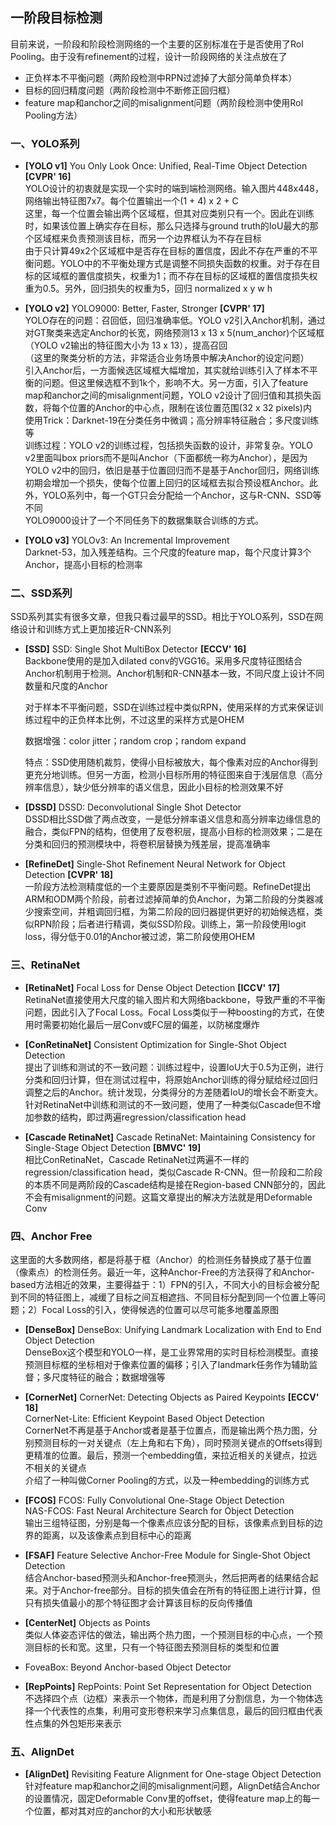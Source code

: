 ## 一阶段目标检测

目前来说，一阶段和阶段检测网络的一个主要的区别标准在于是否使用了RoI Pooling。由于没有refinement的过程，设计一阶段网络的关注点放在了  

* 正负样本不平衡问题（两阶段检测中RPN过滤掉了大部分简单负样本）     
* 目标的回归精度问题（两阶段检测中不断修正回归框）    
* feature map和anchor之间的misalignment问题（两阶段检测中使用RoI Pooling方法）    


### 一、YOLO系列    


* **[YOLO v1]** You Only Look Once: Unified, Real-Time Object Detection **[CVPR' 16]**    
   YOLO设计的初衷就是实现一个实时的端到端检测网络。输入图片448x448，网络输出特征图7x7。每个位置输出一个(1 + 4) x 2 + C       
   这里，每一个位置会输出两个区域框，但其对应类别只有一个。因此在训练时，如果该位置上确实存在目标，那么只选择与ground truth的IoU最大的那个区域框来负责预测该目标，而另一个边界框认为不存在目标     
   由于只计算49x2个区域框中是否存在目标的置信度，因此不存在严重的不平衡问题。YOLO中的不平衡处理方式是调整不同损失函数的权重。对于存在目标的区域框的置信度损失，权重为1；而不存在目标的区域框的置信度损失权重为0.5。另外，回归损失的权重为5，回归 normalized x y w h    

* **[YOLO v2]** YOLO9000: Better, Faster, Stronger **[CVPR' 17]**          
   YOLO存在的问题：召回低，回归准确率低。YOLO v2引入Anchor机制，通过对GT聚类来选定Anchor的长宽，网络预测13 x 13 x 5(num_anchor)个区域框（YOLO v2输出的特征图大小为 13 x 13），提高召回     
   （这里的聚类分析的方法，非常适合业务场景中解决Anchor的设定问题）      
   引入Anchor后，一方面候选区域框大幅增加，其实就给训练引入了样本不平衡的问题。但这里候选框不到1k个，影响不大。另一方面，引入了feature map和anchor之间的misalignment问题，YOLO v2设计了回归值和其损失函数，将每个位置的Anchor的中心点，限制在该位置范围(32 x 32 pixels)内    
   使用Trick：Darknet-19在分类任务中微调；高分辨率特征融合；多尺度训练等    
   训练过程：YOLO v2的训练过程，包括损失函数的设计，非常复杂。YOLO v2里面叫box priors而不是叫Anchor（下面都统一称为Anchor），是因为YOLO v2中的回归，依旧是基于位置回归而不是基于Anchor回归，网络训练初期会增加一个损失，使每个位置上回归的区域框去拟合预设框Anchor。此外，YOLO系列中，每一个GT只会分配给一个Anchor，这与R-CNN、SSD等不同    
   YOLO9000设计了一个不同任务下的数据集联合训练的方式。

* **[YOLO v3]** YOLOv3: An Incremental Improvement     
    Darknet-53，加入残差结构。三个尺度的feature map，每个尺度计算3个Anchor，提高小目标的检测率    


### 二、SSD系列    

SSD系列其实有很多文章，但我只看过最早的SSD。相比于YOLO系列，SSD在网络设计和训练方式上更加接近R-CNN系列     

* **[SSD]** SSD: Single Shot MultiBox Detector **[ECCV' 16]**      
   Backbone使用的是加入dilated conv的VGG16。采用多尺度特征图结合Anchor机制用于检测。Anchor机制和R-CNN基本一致，不同尺度上设计不同数量和尺度的Anchor    

   对于样本不平衡问题，SSD在训练过程中类似RPN，使用采样的方式来保证训练过程中的正负样本比例，不过这里的采样方式是OHEM    

   数据增强：color jitter；random crop；random expand   
   
   特点：SSD使用随机裁剪，使得小目标被放大，每个像素对应的Anchor得到更充分地训练。但另一方面，检测小目标所用的特征图来自于浅层信息（高分辨率信息），缺少低分辨率的语义信息，因此小目标的检测效果不好    

* **[DSSD]** DSSD: Deconvolutional Single Shot Detector       
   DSSD相比SSD做了两点改变，一是低分辨率语义信息和高分辨率边缘信息的融合，类似FPN的结构，但使用了反卷积层，提高小目标的检测效果；二是在分类和回归的预测模块中，将卷积层替换为残差层，提高准确率     

* **[RefineDet]** Single-Shot Refinement Neural Network for Object Detection **[CVPR' 18]**    
   一阶段方法检测精度低的一个主要原因是类别不平衡问题。RefineDet提出ARM和ODM两个阶段，前者过滤掉简单的负Anchor，为第二阶段的分类器减少搜索空间，并粗调回归框，为第二阶段的回归器提供更好的初始候选框，类似RPN阶段；后者进行精调，类似SSD阶段。训练上，第一阶段使用logit loss，得分低于0.01的Anchor被过滤，第二阶段使用OHEM    

### 三、RetinaNet

* **[RetinaNet]** Focal Loss for Dense Object Detection **[ICCV' 17]**     
   RetinaNet直接使用大尺度的输入图片和大网络backbone，导致严重的不平衡问题，因此引入了Focal Loss。Focal Loss类似于一种boosting的方式，在使用时需要初始化最后一层Conv或FC层的偏差，以防梯度爆炸    

* **[ConRetinaNet]** Consistent Optimization for Single-Shot Object Detection    
   提出了训练和测试的不一致问题：训练过程中，设置IoU大于0.5为正例，进行分类和回归计算，但在测试过程中，将原始Anchor训练的得分赋给经过回归调整之后的Anchor。统计发现，分类得分的方差随着IoU的增长会不断变大。
   针对RetinaNet中训练和测试的不一致问题，使用了一种类似Cascade但不增加参数的结构，即过两遍regression/classification head    

* **[Cascade RetinaNet]** Cascade RetinaNet: Maintaining Consistency for Single-Stage Object Detection **[BMVC' 19]**      
   相比ConRetinaNet，Cascade RetinaNet过两遍不一样的regression/classification head，类似Cascade R-CNN。但一阶段和二阶段的本质不同是两阶段的Cascade结构是接在Region-based CNN部分的，因此不会有misalignment的问题。这篇文章提出的解决方法就是用Deformable Conv    

### 四、Anchor Free

这里面的大多数网络，都是将基于框（Anchor）的检测任务替换成了基于位置（像素点）的检测任务。最近一年，这种Anchor-Free的方法获得了和Anchor-based方法相近的效果，主要得益于：1）FPN的引入，不同大小的目标会被分配到不同的特征图上，减缓了目标之间互相遮挡、不同目标分配到同一个位置上等问题；2）Focal Loss的引入，使得候选的位置可以尽可能多地覆盖原图      

* **[DenseBox]** DenseBox: Unifying Landmark Localization with End to End Object Detection    
   DenseBox这个模型和YOLO一样，是工业界常用的实时目标检测模型。直接预测目标框的坐标相对于像素位置的偏移；引入了landmark任务作为辅助监督；多尺度特征的融合；数据增强等

* **[CornerNet]** CornerNet: Detecting Objects as Paired Keypoints **[ECCV' 18]**      
   CornerNet-Lite: Efficient Keypoint Based Object Detection    
   CornerNet不再是基于Anchor或者是基于位置点，而是输出两个热力图，分别预测目标的一对关键点（左上角和右下角），同时预测关键点的Offsets得到更精准的位置。最后，预测一个embedding值，来拉近相关的关键点，拉远不相关的关键点     
    介绍了一种叫做Corner Pooling的方式，以及一种embedding的训练方式     
 
* **[FCOS]** FCOS: Fully Convolutional One-Stage Object Detection      
   NAS-FCOS: Fast Neural Architecture Search for Object Detection     
   输出三组特征图，分别是每一个像素点应该分配的目标，该像素点到目标的边界的距离，以及该像素点到目标中心的距离     


* **[FSAF]** Feature Selective Anchor-Free Module for Single-Shot Object Detection    
   结合Anchor-based预测头和Anchor-free预测头，然后把两者的结果结合起来。对于Anchor-free部分。目标的损失值会在所有的特征图上进行计算，但只有损失值最小的那个特征图才会计算该目标的反向传播值    

* **[CenterNet]** Objects as Points    
   类似人体姿态评估的做法，输出两个热力图，一个预测目标的中心点，一个预测目标的长和宽。这里，只有一个特征图去预测目标的类型和位置        

* FoveaBox: Beyond Anchor-based Object Detector     

* **[RepPoints]** RepPoints: Point Set Representation for Object Detection      
   不选择四个点（边框）来表示一个物体，而是利用了分割信息，为一个物体选择一个代表性的点集，利用可变形卷积来学习点集信息，最后的回归框由代表性点集的外包矩形来表示        

### 五、AlignDet   

* **[AlignDet]** Revisiting Feature Alignment for One-stage Object Detection    
   针对feature map和anchor之间的misalignment问题，AlignDet结合Anchor的设置情况，固定Deformable Conv里的offset，使得feature map上的每一个位置，都对其对应的anchor的大小和形状敏感
